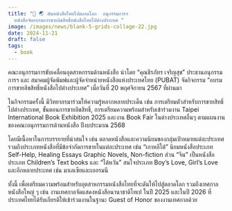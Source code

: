 ```yaml
---
title: "📕 🌏 ดันหนังสือไทยไปตลาดโลก  อนุกรรมการฯ
  หนังสือจัดอบรมการขายลิขสิทธิ์หนังสือไทยไปต่างประเทศ "
image: /images/news/blank-5-grids-collage-22.jpg
date: 2024-11-21
draft: false
tags:
  - book
---
```

คณะอนุกรรมการขับเคลื่อนอุตสาหกรรมด้านหนังสือ นำโดย “คุณธีรภัทร เจริญสุข” ประธานอนุกรรมการฯ และ  สมาคมผู้จัดพิมพ์และผู้จัดจำหน่ายหนังสือแห่งประเทศไทย (PUBAT) จัดกิจกรรม “อบรมการขายลิขสิทธิ์หนังสือไปต่างประเทศ” เมื่อวันที่ 20 พฤศจิกายน 2567 ที่ผ่านมา 



ในกิจกรรมครั้งนี้ มีวิทยากรมาร่วมให้ความรู้หลากหลายประเด็น เช่น การเตรียมตัวสำหรับการขายสิทธิ์ไปต่างประเทศ, ขั้นตอนการขายลิขสิทธิ์, การเตรียมความพร้อมสำหรับเข้าร่วมงาน Taipei International Book Exhibition 2025 และงาน Book Fair ในต่างประเทศอื่นๆ ตามแผนงานของคณะอนุกรรมการด้านหนังสือ ปีงบประมาณ 2568 



โดยมีเนื้อหาในการบรรยายที่น่าสนใจ เช่น ตลาดหนังสือและความนิยมของกลุ่มเป้าหมายแต่ละประเทศ รวมถึงประเภทหนังสือที่มีข้อจำกัดการขายในแต่ละประเทศ เช่น “เกาหลีใต้” นิยมหนังสือประเภท Self-Help, Healing Essays Graphic Novels, Non-fiction ส่วน “จีน” เป็นหนังสือประเภท Children’s Text books และ “ไต้หวัน” สนใจประเภท Boy’s Love, Girl’s Love และอีกหลายประเทศ เช่น มาเลเซียและเยอรมนี 



ทั้งนี้ เพื่อเตรียมความพร้อมสำหรับอุตสาหกรรมหนังสือไทยที่จะดันให้ไปสู่ตลาดโลก รวมถึงเทศกาลหนังสือใหญ่ ๆ เช่น งานเทศกาลจัดแสดงหนังสือนานาชาติไทเป ในปี 2025 และในปี 2026  ที่ประเทศไทยได้รับเกียรติให้เข้าร่วมงานในฐานะ Guest of Honor ของงานเทศกาลด้วย
